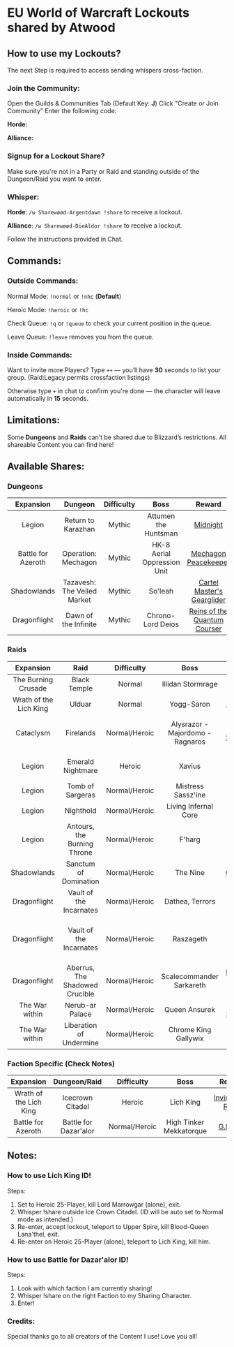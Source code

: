# EU World of Warcraft Lockouts shared by Atwood
## How to use my Lockouts?
The next Step is required to access sending whispers cross-faction.
### Join the Community: 
Open the Guilds & Communities Tab (Default Key: **J**)
Click "Create or Join Community"
Enter the following code: 

**Horde:** 

**Alliance:**

### Signup for a Lockout Share?
Make sure you're not in a Party or Raid and standing outside of the Dungeon/Raid you want to enter.

### Whisper:

**Horde**: `/w Sharewøød-Argentdawn !share` to receive a lockout.

**Alliance**: `/w Sharewøød-DieAldor !share` to receive a lockout. 

Follow the instructions provided in Chat.
## Commands:
### Outside Commands:
Normal Mode: `!normal` or `!nhc` (**Default**)

Heroic Mode: `!heroic` or `!hc`

Check Queue: `!q` or `!queue` to check your current position in the queue.

Leave Queue: `!leave` removes you from the queue.
### Inside Commands:
Want to invite more Players? Type `++` — you’ll have **30** seconds to list your group. (Raid:Legacy permits crossfaction listings)

Otherwise type `+` in chat to confirm you're done — the character will leave automatically in **15** seconds.
## Limitations:
Some **Dungeons** and **Raids** can’t be shared due to Blizzard’s restrictions.
All shareable Content you can find here!
## Available Shares:
### Dungeons
| Expansion | Dungeon | Difficulty | Boss | Reward |
| :-------------: | :-------------: | :-------------: | :-------------: | :-------------: |
| Legion | Return to Karazhan | Mythic | Attumen the Huntsman | [Midnight](https://www.wowhead.com/item=142236/midnights-eternal-reins#dropped-by) |
| Battle for Azeroth | Operation: Mechagon | Mythic | HK-8 Aerial Oppression Unit | [Mechagon Peacekeeper](https://www.wowhead.com/item=168826/mechagon-peacekeeper) |
| Shadowlands | Tazavesh: The Veiled Market | Mythic | So'leah | [Cartel Master's Gearglider](https://www.wowhead.com/item=186638/cartel-masters-gearglider) |
| Dragonflight | Dawn of the Infinite | Mythic | Chrono-Lord Deios | [Reins of the Quantum Courser](https://www.wowhead.com/item=208216/reins-of-the-quantum-courser#contains) |

### Raids

| Expansion | Raid | Difficulty | Boss | Reward |
| :-------------: | :-------------: | :-------------: | :-------------: | :-------------: |
| The Burning Crusade | Black Temple | Normal | Illidan Stormrage | [Warglaive of Azzinoth](https://www.wowhead.com/item=32837/warglaive-of-azzinoth) |
| Wrath of the Lich King | Ulduar | Normal | Yogg-Saron | [Mimiron's Head](https://www.wowhead.com/item=45693/mimirons-head) |
| Cataclysm | Firelands | Normal/Heroic | Alysrazor - Majordomo - Ragnaros | [Flametalon of Alysrazor](https://www.wowhead.com/item=71665/flametalon-of-alysrazor), [Smoldering Egg of Millagazor](https://www.wowhead.com/item=69224/smoldering-egg-of-millagazor) |
| Legion | Emerald Nightmare | Heroic | Xavius | [The First Satyr's Spaulders](https://www.wowhead.com/item=141006/the-first-satyrs-spaulders) |
| Legion | Tomb of Sargeras | Normal/Heroic | Mistress Sassz'ine | [Abyss Worm](https://www.wowhead.com/item=143643/abyss-worm) |
| Legion | Nighthold | Normal/Heroic | Living Infernal Core | [Living Infernal Core](https://www.wowhead.com/item=137574/living-infernal-core) |
| Legion | Antours, the Burning Throne | Normal/Heroic | F'harg | [Antoran Charhound](https://www.wowhead.com/item=152816/antoran-charhound) |
| Shadowlands | Sanctum of Domination | Normal/Heroic | The Nine | [Sanctum Gloomcharger's Reins](https://www.wowhead.com/item=186656/sanctum-gloomchargers-reins) |
| Dragonflight | Vault of the Incarnates | Normal/Heroic | Dathea, Terrors | [Iskaara Trader's Ottuk](https://www.wowhead.com/item=198871/iskaara-traders-ottuk) |
| Dragonflight | Vault of the Incarnates | Normal/Heroic | Raszageth | [Renewed Proto-Drake: Embodiment of the Storm-Eater](https://www.wowhead.com/item=201790/renewed-proto-drake-embodiment-of-the-storm-eater) |
| Dragonflight | Aberrus, The Shadowed Crucible | Normal/Heroic | Scalecommander Sarkareth | [Highland Drake: Embodiment of the Hellforged](https://www.wowhead.com/item=205876/highland-drake-embodiment-of-the-hellforged) |
| The War within | Nerub-ar Palace | Normal/Heroic | Queen Ansurek | [Reins of the Sureki Skyrazor](https://www.wowhead.com/item=224147/reins-of-the-sureki-skyrazor) |
| The War within | Liberation of Undermine | Normal/Heroic | Chrome King Gallywix | [Prototype A.S.M.R.](https://www.wowhead.com/item=236960/prototype-a-s-m-r) |

### Faction Specific (**Check Notes**)

| Expansion | Dungeon/Raid | Difficulty | Boss | Reward |
| :-------------: | :-------------: | :-------------: | :-------------: | :-------------: |
| Wrath of the Lich King | Icecrown Citadel | Heroic | Lich King | [Invincible's Reins](https://www.wowhead.com/wotlk/item=50818/invincibles-reins)
| Battle for Azeroth | Battle for Dazar'alor | Normal/Heroic | High Tinker Mekkatorque | [G.M.O.D](https://www.wowhead.com/item=166518/g-m-o-d) |

## Notes: 

### How to use Lich King ID!

Steps:
1. Set to Heroic 25-Player, kill Lord Marrowgar (alone), exit.
2. Whisper !share outside Ice Crown Citadel. (ID will be auto set to Normal mode as intended.)
3. Re-enter, accept lockout, teleport to Upper Spire, kill Blood-Queen Lana'thel, exit.
4. Re-enter on Heroic 25-Player (alone), teleport to Lich King, kill him.

### How to use Battle for Dazar'alor ID!

Steps:
1. Look with which faction I am currently sharing!
2. Whisper !share on the right Faction to my Sharing Character.
3. Enter!

### Credits:

Special thanks go to all creators of the Content I use! Love you all!

